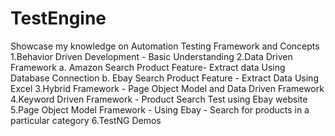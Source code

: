 # TestEngine
Showcase my knowledge on Automation Testing Framework and Concepts
1.Behavior Driven Development - Basic Understanding 
2.Data Driven Framework
  a. Amazon Search Product Feature- Extract data Using Database Connection
  b. Ebay Search Product Feature - Extract Data Using Excel
3.Hybrid Framework - Page Object Model and Data Driven Framework
4.Keyword Driven Framework - Product Search Test using Ebay website
5.Page Object Model Framework - Using Ebay - Search for products in a particular category
6.TestNG Demos
